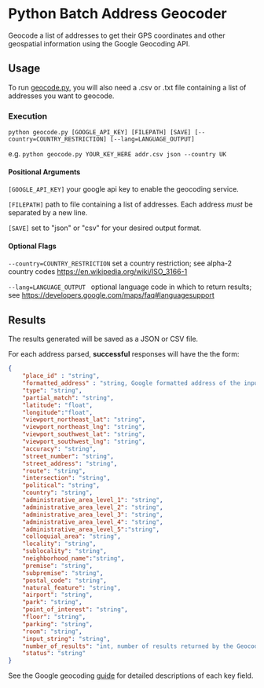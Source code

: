 # Python Batch Address Geocoder
Geocode a list of addresses to get their GPS coordinates and other geospatial information using the Google Geocoding API.

## Usage
To run [geocode.py](geocode.py), you will also need a .csv or .txt file containing a list of addresses you want to geocode.

### Execution
`python geocode.py [GOOGLE_API_KEY] [FILEPATH] [SAVE] [--country=COUNTRY_RESTRICTION] [--lang=LANGUAGE_OUTPUT]`

e.g. `python geocode.py YOUR_KEY_HERE addr.csv json --country UK`

#### Positional Arguments
`[GOOGLE_API_KEY]`
your google api key to enable the geocoding service.

`[FILEPATH]`
path to file containing a list of addresses. Each address *must* be separated by a new line.

`[SAVE]`
set to "json" or "csv" for your desired output format.

#### Optional Flags
`--country=COUNTRY_RESTRICTION`
set a country restriction; see alpha-2 country codes https://en.wikipedia.org/wiki/ISO_3166-1

`--lang=LANGUAGE_OUTPUT `
optional language code in which to return results; see https://developers.google.com/maps/faq#languagesupport

## Results
The results generated will be saved as a JSON or CSV file.

For each address parsed, **successful** responses will have the the form:
```json
{   
    "place_id" : "string",
    "formatted_address" : "string, Google formatted address of the input string",
    "type": "string",
    "partial_match": "string",
    "latitude": "float",
    "longitude":"float",
    "viewport_northeast_lat": "string",
    "viewport_northeast_lng": "string",
    "viewport_southwest_lat": "string",
    "viewport_southwest_lng": "string",
    "accuracy": "string",
    "street_number": "string",
    "street_address": "string",
    "route": "string",
    "intersection": "string",
    "political": "string",
    "country": "string",
    "administrative_area_level_1": "string",
    "administrative_area_level_2": "string",
    "administrative_area_level_3": "string",
    "administrative_area_level_4": "string",
    "administrative_area_level_5":"string",
    "colloquial_area": "string",
    "locality": "string",
    "sublocality": "string",
    "neighborhood_name":"string",
    "premise": "string",
    "subpremise": "string",
    "postal_code": "string",
    "natural_feature": "string",
    "airport": "string",
    "park": "string",
    "point_of_interest": "string",
    "floor": "string",
    "parking": "string",
    "room": "string",
    "input_string": "string",
    "number_of_results": "int, number of results returned by the Geocoding API given the input string (only the first result is represented in the successful response)",
    "status": "string"
}
```

See the Google geocoding [guide](https://developers.google.com/maps/documentation/geocoding/intro) for detailed descriptions of each key field.